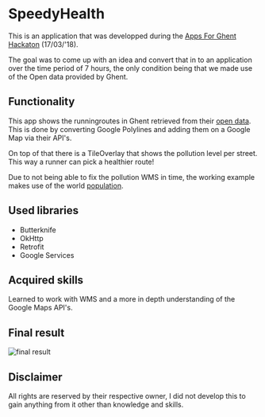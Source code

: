 # SpeedyHealth

This is an application that was developped during the [Apps For Ghent Hackaton](http://appsforghent.be/2018) (17/03/'18).

The goal was to come up with an idea and convert that in to an application over the time period of 7 hours, the only condition being that we made use of the Open data provided by Ghent.

## Functionality

This app shows the runningroutes in Ghent retrieved from their [open data](https://datatank.stad.gent/4/cultuursportvrijetijd/routeyoulooproutes). This is done by converting Google Polylines and adding them on a Google Map via their API's. 

On top of that there is a TileOverlay that shows the pollution level per street. This way a runner can pick a healthier route!

Due to not being able to fix the pollution WMS in time, the working example makes use of the world [population](http://sedac.ciesin.columbia.edu/geoserver/wms).

## Used libraries

* Butterknife
* OkHttp
* Retrofit
* Google Services

## Acquired skills

Learned to work with WMS and a more in depth understanding of the Google Maps API's.

## Final result

![final result](https://gyazo.com/e24aa8e3554ca950a3f13e1dcb7f674a)

## Disclaimer

All rights are reserved by their respective owner, I did not develop this to gain anything from it other than knowledge and skills.
